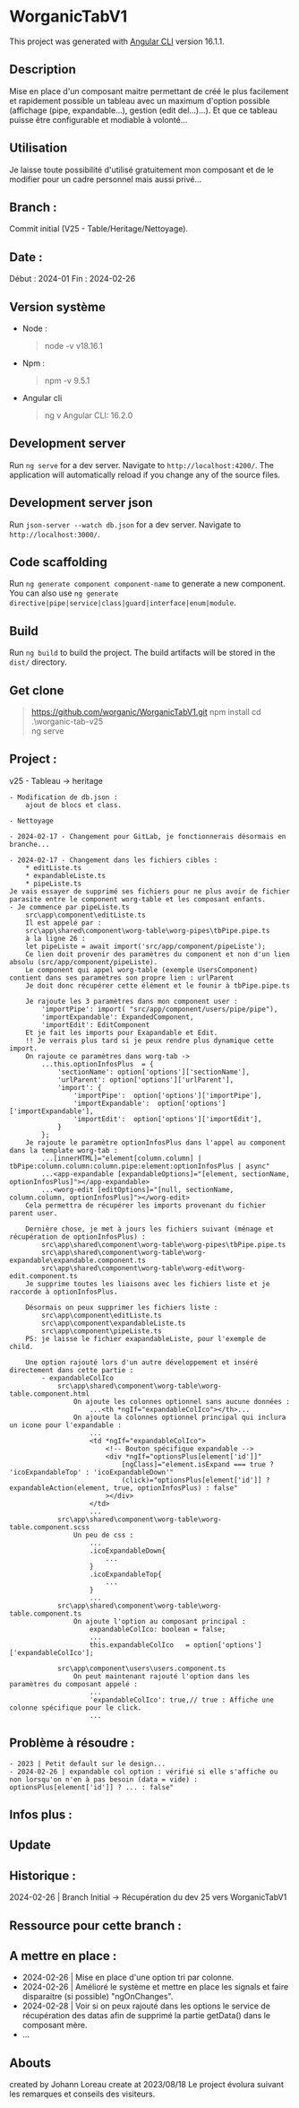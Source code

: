 # WorganicTabV1

This project was generated with [Angular CLI](https://github.com/angular/angular-cli) version 16.1.1.

## Description

Mise en place d'un composant maitre permettant de créé le plus facilement et rapidement possible un tableau avec un maximum d'option possible (affichage (pipe, expandable...), gestion (edit del...)...).
Et que ce tableau puisse être configurable et modiable à volonté...

## Utilisation

Je laisse toute possibilité d'utilisé gratuitement mon composant et de le modifier pour un cadre personnel mais aussi privé...

## Branch :

Commit initial (V25 - Table/Heritage/Nettoyage).

## Date :

Début : 2024-01
Fin : 2024-02-26

## Version système 
- Node : 
    > node -v
        v18.16.1
- Npm :
    > npm -v
        9.5.1
- Angular cli
    > ng v
        Angular CLI: 16.2.0

## Development server

Run `ng serve` for a dev server. Navigate to `http://localhost:4200/`. The application will automatically reload if you change any of the source files.

## Development server json

Run `json-server --watch db.json` for a dev server. Navigate to `http://localhost:3000/`.

## Code scaffolding

Run `ng generate component component-name` to generate a new component. You can also use `ng generate directive|pipe|service|class|guard|interface|enum|module`.

## Build

Run `ng build` to build the project. The build artifacts will be stored in the `dist/` directory.

## Get clone 

> https://github.com/worganic/WorganicTabV1.git
> npm install
> cd .\worganic-tab-v25\
> ng serve

## Project :

v25 - Tableau -> heritage

    - Modification de db.json :
        ajout de blocs et class.

    - Nettoyage

    - 2024-02-17 - Changement pour GitLab, je fonctionnerais désormais en branche...

    - 2024-02-17 - Changement dans les fichiers cibles :
        * editListe.ts
        * expandableListe.ts
        * pipeListe.ts
    Je vais essayer de supprimé ses fichiers pour ne plus avoir de fichier parasite entre le component worg-table et les composant enfants.
    - Je commence par pipeListe.ts
        src\app\component\editListe.ts
        Il est appelé par :
        src\app\shared\component\worg-table\worg-pipes\tbPipe.pipe.ts
        à la ligne 26 :
        let pipeListe = await import('src/app/component/pipeListe');
        Ce lien doit provenir des paramètres du component et non d'un lien absolu (src/app/component/pipeListe).
        Le component qui appel worg-table (exemple UsersComponent) contient dans ses paramètres son propre lien : urlParent
        Je doit donc récupérer cette élément et le founir à tbPipe.pipe.ts

        Je rajoute les 3 paramètres dans mon component user :
            'importPipe': import( "src/app/component/users/pipe/pipe"),
            'importExpandable': ExpandedComponent,
            'importEdit': EditComponent
        Et je fait les imports pour Exapandable et Edit.
        !! Je verrais plus tard si je peux rendre plus dynamique cette import.
        On rajoute ce paramètres dans worg-tab -> 
            ...this.optionInfosPlus  = {
                'sectionName': option['options']['sectionName'],
                'urlParent': option['options']['urlParent'],
                'import': {
                    'importPipe':  option['options']['importPipe'],
                    'importExpandable':  option['options']['importExpandable'],
                    'importEdit':  option['options']['importEdit'],
                }
            };
        Je rajoute le paramètre optionInfosPlus dans l'appel au component dans la template worg-tab :
            ...[innerHTML]="element[column.column] | tbPipe:column.column:column.pipe:element:optionInfosPlus | async"
            ...<app-expandable [expandableOptions]="[element, sectionName, optionInfosPlus]"></app-expandable>
            ...<worg-edit [editOptions]="[null, sectionName, column.column, optionInfosPlus]"></worg-edit>
        Cela permettra de récupérer les imports provenant du fichier parent user.

        Dernière chose, je met à jours les fichiers suivant (ménage et récupération de optionInfosPlus) :
            src\app\shared\component\worg-table\worg-pipes\tbPipe.pipe.ts
            src\app\shared\component\worg-table\worg-expandable\expandable.component.ts
            src\app\shared\component\worg-table\worg-edit\worg-edit.component.ts
        Je supprime toutes les liaisons avec les fichiers liste et je raccorde à optionInfosPlus.
           
        Désormais on peux supprimer les fichiers liste :
            src\app\component\editListe.ts
            src\app\component\expandableListe.ts
            src\app\component\pipeListe.ts
        PS: je laisse le fichier exapandableListe, pour l'exemple de child.

        Une option rajouté lors d'un autre développement et inséré directement dans cette partie :
            - expandableColIco
                src\app\shared\component\worg-table\worg-table.component.html
                    On ajoute les colonnes optionnel sans aucune données :
                        ...<th *ngIf="expandableColIco"></th>...
                    On ajoute la colonnes optionnel principal qui inclura un icone pour l'expandable :
                        ...
                        <td *ngIf="expandableColIco">
                            <!-- Bouton spécifique expandable -->
                            <div *ngIf="optionsPlus[element['id']]"
                                [ngClass]="element.isExpand === true ? 'icoExpandableTop' : 'icoExpandableDown'"
                                (click)="optionsPlus[element['id']] ? expandableAction(element, true, optionInfosPlus) : false"
                            ></div>
                        </td>
                        ...
                src\app\shared\component\worg-table\worg-table.component.scss
                    Un peu de css :
                        ...
                        .icoExpandableDown{
                            ...
                        }
                        .icoExpandableTop{
                            ...
                        }
                        ...
                src\app\shared\component\worg-table\worg-table.component.ts
                    On ajoute l'option au composant principal :
                        expandableColIco: boolean = false;
                        ...
                        this.expandableColIco   = option['options']['expandableColIco'];

                src\app\component\users\users.component.ts
                    On peut maintenant rajouté l'option dans les paramètres du composant appelé :
                        ...
                        'expandableColIco': true,// true : Affiche une colonne spécifique pour le click.
                        ...
                    
## Problème à résoudre :

    - 2023 | Petit default sur le design...
    - 2024-02-26 | expandable col option : vérifié si elle s'affiche ou non lorsqu'on n'en à pas besoin (data = vide) :  optionsPlus[element['id']] ? ... : false"

## Infos plus :
   
## Update

## Historique :

2024-02-26 | Branch Initial -> Récupération du dev 25 vers WorganicTabV1

## Ressource pour cette branch :

##  A mettre en place :

- 2024-02-26 | Mise en place d'une option tri par colonne.
- 2024-02-26 | Amélioré le système et mettre en place les signals et faire disparaitre (si possible) "ngOnChanges".
- 2024-02-28 | Voir si on peux rajouté dans les options le service de récupération des datas afin de supprimé la partie getData() dans le composant mère.
- ...

## Abouts

created by Johann Loreau
create at 2023/08/18
Le project évolura suivant les remarques et conseils des visiteurs.